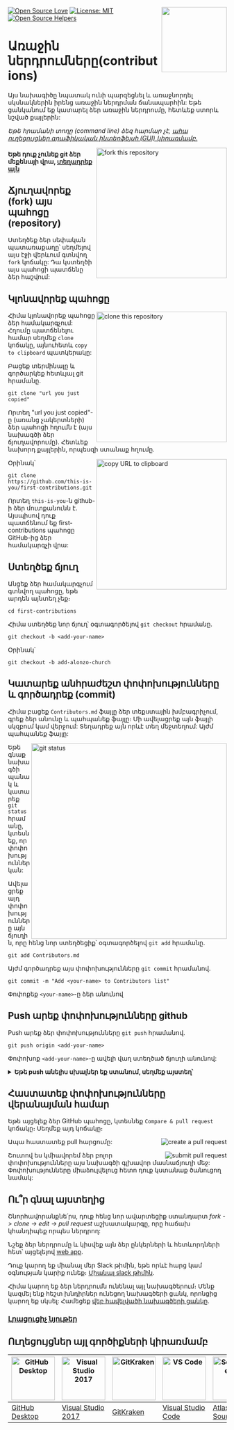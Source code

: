 [![Open Source Love](https://badges.frapsoft.com/os/v1/open-source.svg?v=103)](https://github.com/ellerbrock/open-source-badges/)
[<img align="right" width="150" src="https://firstcontributions.github.io/assets/Readme/join-slack-team.png">](https://join.slack.com/t/firstcontributors/shared_invite/enQtNjkxNzQwNzA2MTMwLTVhMWJjNjg2ODRlNWZhNjIzYjgwNDIyZWYwZjhjYTQ4OTBjMWM0MmFhZDUxNzBiYzczMGNiYzcxNjkzZDZlMDM)
[![License: MIT](https://img.shields.io/badge/License-MIT-green.svg)](https://opensource.org/licenses/MIT)
[![Open Source Helpers](https://www.codetriage.com/roshanjossey/first-contributions/badges/users.svg)](https://www.codetriage.com/roshanjossey/first-contributions)

# Առաջին ներդրումները(contributions)

Այս նախագիծը նպատակ ունի պարզեցնել և առաջնորդել սկսնակներին իրենց առաջին ներդրման ճանապարհին: Եթե ցանկանում եք կատարել ձեր առաջին ներդրումը, հետևեք ստորև նշված քայլերին:

_Եթե հրամանի տողը (command line) ձեզ հարմար չէ, [ահա ուղեցույցներ գրաֆիկական ինտերֆեյսի (GUI) կիրառմամբ.](#Ուղեցույցներ-այլ-գործիքների-կիրառմամբ)_

<img align="right" width="300" src="https://firstcontributions.github.io/assets/Readme/fork.png" alt="fork this repository" />

#### Եթե դուք չունեք git ձեր մեքենայի վրա, [տեղադրեք այն](https://help.github.com/articles/set-up-git/)

## Ճյուղավորեք (fork) այս պահոցը (repository)

Ստեղծեք ձեր սեփական պատառաքաղը՝ սեղմելով այս էջի վերևում գտնվող `fork` կոճակը: 
Դա կստեղծի այս պահոցի պատճենը ձեր հաշվում:

## Կլոնավորեք պահոցը

<img align="right" width="300" src="https://firstcontributions.github.io/assets/Readme/clone.png" alt="clone this repository" />

Հիմա կլոնավորեք պահոցը ձեր համակարգչում: Հղումը պատճենելու համար սեղմեք `clone` կոճակը, այնուհետև `copy to clipboard` պատկերակը:

Բացեք տերմինալը և գործարկեք հետևյալ git հրամանը.

```
git clone "url you just copied"
```

Որտեղ "url you just copied"-ը (առանց չակերտների) ձեր պահոցի հղումն է (այս նախագծի ձեր ճյուղավորումը). Հետևեք նախորդ քայլերին, որպեսզի ստանաք հղումը.

<img align="right" width="300" src="https://firstcontributions.github.io/assets/Readme/copy-to-clipboard.png" alt="copy URL to clipboard" />

Օրինակ՝

```
git clone https://github.com/this-is-you/first-contributions.git
```

Որտեղ `this-is-you`-ն github-ի ձեր մուտքանունն է. Այսպիսով դուք պատճենում եք first-contributions պահոցը GitHub-ից ձեր համակարգչի վրա:

## Ստեղծեք ճյուղ

Անցեք ձեր համակարգչում գտնվող պահոցը, եթե արդեն այնտեղ չեք։

```
cd first-contributions
```

Հիմա ստեղծեք նոր ճյուղ՝ օգտագործելով `git checkout` հրամանը․

```
git checkout -b <add-your-name>
```

Օրինակ՝

```
git checkout -b add-alonzo-church
```

## Կատարեք անհրաժեշտ փոփոխությունները և գործադրեք (commit)

Հիմա բացեք `Contributors.md` ֆայլը ձեր տեքստային խմբագրիչում, գրեք ձեր անունը և պահպանեք ֆայլը։ Մի ավելացրեք այն ֆայլի սկզբում կամ վերջում: Տեղադրեք այն որևէ տեղ մեջտեղում: Այժմ պահպանեք ֆայլը:

<img align="right" width="450" src="https://firstcontributions.github.io/assets/Readme/git-status.png" alt="git status" />

Եթե գնաք նախագծի պանակ և կատարեք `git status` հրամանը, կտեսնեք, որ փոփոխություններ կան:

Ավելացրեք այդ փոփոխությունները այն ճյուղին, որը հենց նոր ստեղծեցիք՝ օգտագործելով `git add` հրամանը.

```
git add Contributors.md
```

Այժմ գործադրեք այս փոփոխությունները `git commit` հրամանով.

```
git commit -m "Add <your-name> to Contributors list"
```

Փոփոքեք `<your-name>`-ը ձեր անունով

## Push արեք փոփոխությունները github

Push արեք ձեր փոփոխությունները `git push` հրամանով․

```
git push origin <add-your-name>
```

Փոփոխոք `<add-your-name>`-ը ավելի վաղ ստեղծած ճյուղի անունով:

<details>
<summary> <strong>Եթե push անելիս սխալներ եք ստանում, սեղմեք այստեղ՝</strong> </summary>

* ### Authentication Error
     <pre>remote: Support for password authentication was removed on August 13, 2021. Please use a personal access token instead.
  remote: Please see https://github.blog/2020-12-15-token-authentication-requirements-for-git-operations/ for more information.
  fatal: Authentication failed for 'https://github.com/<your-username>/first-contributions.git/'</pre>  
   Go to [GitHub's tutorial](https://docs.github.com/en/authentication/connecting-to-github-with-ssh/adding-a-new-ssh-key-to-your-github-account) on generating and configuring an SSH key to your account.

</details>

## Հաստատեք փոփոխությունները վերանայման համար

Եթե այցելեք ձեր GitHub պահոցը, կտեսնեք `Compare & pull request` կոճակը։ Սեղմեք այդ կոճակը։

<img style="float: right;" src="https://firstcontributions.github.io/assets/Readme/compare-and-pull.png" alt="create a pull request" />

Ապա հաստատեք pull հարցումը:

<img style="float: right;" src="https://firstcontributions.github.io/assets/Readme/submit-pull-request.png" alt="submit pull request" />

Շուտով ես կմիավորեմ ձեր բոլոր փոփոխությունները այս նախագծի գլխավոր մասնաճյուղի մեջ: Փոփոխությունները միաձուլվելուց հետո դուք կստանաք ծանուցող նամակ:

## Ու՞ր գնալ այստեղից

Շնորհավորանքնե՛րս, դուք հենց նոր ավարտեցիք ստանդարտ _fork -> clone -> edit -> pull request_ աշխատակարգը, որը հաճախ կհանդիպեք որպես ներդրող:

Նշեք ձեր ներդրումը և կիսվեք այն ձեր ընկերների և հետևորդների հետ՝ այցելելով [web app](https://firstcontributions.github.io/#social-share).

Դուք կարող եք միանալ մեր Slack թիմին, եթե որևէ հարց կամ օգնության կարիք ունեք։ [Միանալ slack թիմին](https://join.slack.com/t/firstcontributors/shared_invite/zt-vchl8cde-S0KstI_jyCcGEEj7rSTQiA).

Հիմա կարող եք ձեր ներդրումն ունենալ այլ նախագծերում։ Մենք կազմել ենք հեշտ խնդիրներ ունեցող նախագծերի ցանկ, որոնցից կարող եք սկսել: Համեցեք [վեբ հավելվածի նախագծերի ցանկը](https://firstcontributions.github.io/#project-list).

### [Լրացուցիչ նյութեր](additional-material/git_workflow_scenarios/additional-material.md)

## Ուղեցույցներ այլ գործիքների կիրառմամբ

| <a href="../gui-tool-tutorials/github-desktop-tutorial.md"><img alt="GitHub Desktop" src="https://desktop.github.com/images/desktop-icon.svg" width="100"></a> | <a href="../gui-tool-tutorials/github-windows-vs2017-tutorial.md"><img alt="Visual Studio 2017" src="https://upload.wikimedia.org/wikipedia/commons/c/cd/Visual_Studio_2017_Logo.svg" width="100"></a> | <a href="../gui-tool-tutorials/gitkraken-tutorial.md"><img alt="GitKraken" src="https://firstcontributions.github.io/assets/gui-tool-tutorials/gitkraken-tutorial/gk-icon.png" width="100"></a> | <a href="../gui-tool-tutorials/github-windows-vs-code-tutorial.md"><img alt="VS Code" src="https://upload.wikimedia.org/wikipedia/commons/2/2d/Visual_Studio_Code_1.18_icon.svg" width=100></a> | <a href="../gui-tool-tutorials/sourcetree-macos-tutorial.md"><img alt="Sourcetree App" src="https://wac-cdn.atlassian.com/dam/jcr:81b15cde-be2e-4f4a-8af7-9436f4a1b431/Sourcetree-icon-blue.svg" width=100></a> | <a href="../gui-tool-tutorials/github-windows-intellij-tutorial.md"><img alt="IntelliJ IDEA" src="https://upload.wikimedia.org/wikipedia/commons/thumb/9/9c/IntelliJ_IDEA_Icon.svg/512px-IntelliJ_IDEA_Icon.svg.png" width=100></a> |
| -------------------------------------------------------------------------------------------------------------------------------------------------------------- | ------------------------------------------------------------------------------------------------------------------------------------------------------------------------------------------------------ | ----------------------------------------------------------------------------------------------------------------------------------------------------------------------------------------------- | ----------------------------------------------------------------------------------------------------------------------------------------------------------------------------------------------- | --------------------------------------------------------------------------------------------------------------------------------------------------------------------------------------------------------------- | ----------------------------------------------------------------------------------------------------------------------------------------------------------------------------------------------------------------------------------- |
| [GitHub Desktop](../gui-tool-tutorials/github-desktop-tutorial.md)                                                                                             | [Visual Studio 2017](../gui-tool-tutorials/github-windows-vs2017-tutorial.md)                                                                                                                          | [GitKraken](../gui-tool-tutorials/gitkraken-tutorial.md)                                                                                                                                        | [Visual Studio Code](../gui-tool-tutorials/github-windows-vs-code-tutorial.md)                                                                                                                  | [Atlassian Sourcetree](../gui-tool-tutorials/sourcetree-macos-tutorial.md)                                                                                                                                      | [IntelliJ IDEA](../gui-tool-tutorials/github-windows-intellij-tutorial.md)                                                                                                                                                          |
